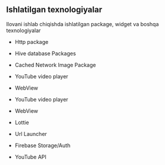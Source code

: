 ## Ishlatilgan texnologiyalar

Ilovani ishlab chiqishda ishlatilgan package, widget va boshqa texnologiyalar

- Http package
- Hive database Packages
- Cached Network Image Package
 
- YouTube video player 
- WebView 
 
- YouTube video player
- WebView
 
- Lottie
- Url Launcher
- Firebase Storage/Auth
- YouTube API

